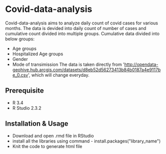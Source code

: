 # Covid-data-analysis

Covid-data-analysis aims to analyze daily count of covid cases for various months. The data is devided into daily count of number of cases and cumulative count divided into multiple groups.
Cumulative data divided into below groups:
* Age groups
* Hospitalized Age groups
* Gender
* Mode of transimission
The data is taken directly from 'http://opendata-geohive.hub.arcgis.com/datasets/d8eb52d56273413b84b0187a4e9117be_0.csv', which will change everyday.

## Prerequisite
* R 3.4
* R Studio 2.3.2

## Installation & Usage
* Download and open .rmd file in RStudio
* install all the libraries using command - install.packages("library_name")
* Knit the code to generate html file
